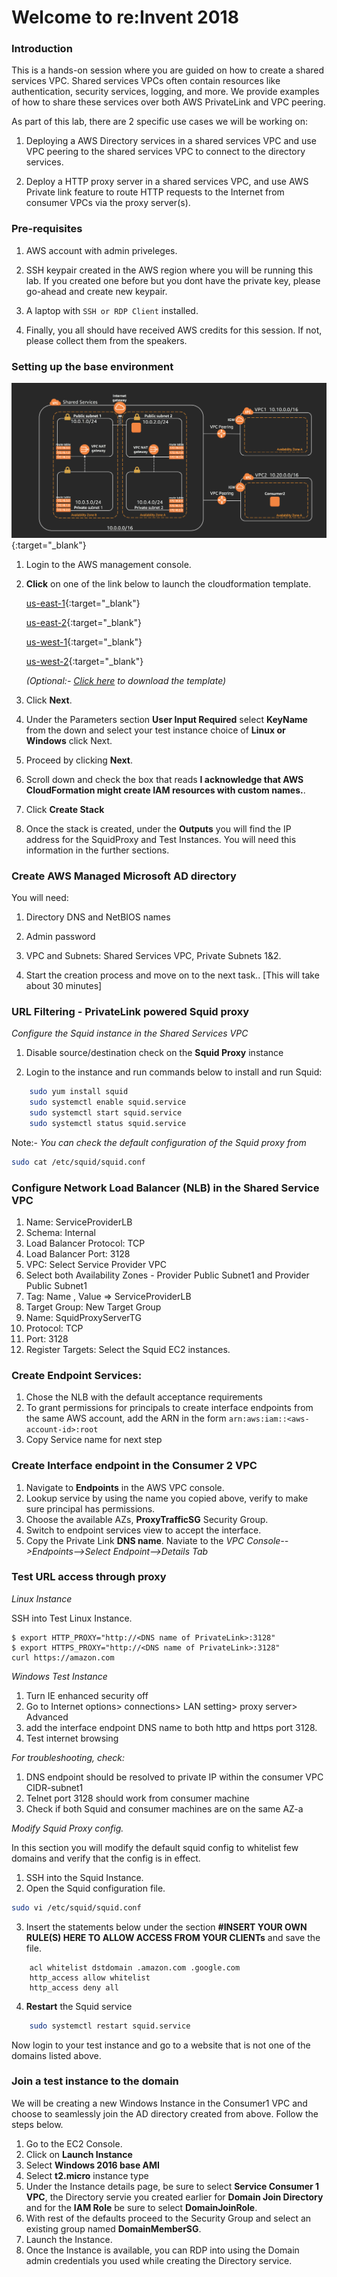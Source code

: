 # Welcome to re:Invent 2018

### Introduction

This is a hands-on session where you are guided on how to create a shared services VPC. Shared services VPCs often contain resources like authentication, security services, logging, and more. We provide examples of how to share these services over both AWS PrivateLink and VPC peering. 

As part of this lab, there are 2 specific use cases we will be working on:

1. Deploying a AWS Directory services in a shared services VPC and use VPC peering to the shared services VPC to connect to the directory services.

2. Deploy a HTTP proxy server in a shared services VPC, and use AWS Private link feature to route HTTP requests to the Internet from consumer VPCs via the proxy server(s).

### Pre-requisites

1. AWS account with admin priveleges.

2. SSH keypair created in the AWS region where you will be running this lab. If you created one before but you dont have 
the private key, please go-ahead and create new keypair.

3. A laptop with ```SSH or RDP Client``` installed.

4. Finally, you all should have received AWS credits for this session. If not, please collect them from the speakers.


### Setting up the base environment

![Base Environment Architecture](./images/BaseBuild.png){:target="_blank"}

1. Login to the AWS management console.

2. **Click** on one of the link below to launch the cloudformation template. 

	[us-east-1](https://console.aws.amazon.com/cloudformation/home?region=us-east-1#/stacks/new?stackName=SharedServicesBaseTemplate&templateURL=https://s3-us-west-1.amazonaws.com/sharedservices-reinvent2018/basetemplate.json){:target="_blank"}

	[us-east-2](https://console.aws.amazon.com/cloudformation/home?region=us-east-2#/stacks/new?stackName=SharedServicesBaseTemplate&templateURL=https://s3-us-west-1.amazonaws.com/sharedservices-reinvent2018/basetemplate.json){:target="_blank"}

	[us-west-1](https://console.aws.amazon.com/cloudformation/home?region=us-west-1#/stacks/new?stackName=SharedServicesBaseTemplate&templateURL=https://s3-us-west-1.amazonaws.com/sharedservices-reinvent2018/basetemplate.json){:target="_blank"}

	[us-west-2](https://console.aws.amazon.com/cloudformation/home?region=us-west-2#/stacks/new?stackName=SharedServicesBaseTemplate&templateURL=https://s3-us-west-1.amazonaws.com/sharedservices-reinvent2018/basetemplate.json){:target="_blank"}

	_(Optional:- [Click here](./files/basetemplate.json) to download the template)_

3. Click **Next**.

4. Under the Parameters section **User Input Required** select **KeyName** from the down and select your test instance choice of **Linux or Windows** click Next.

5. Proceed by clicking **Next**.

6. Scroll down and check the box that reads **I acknowledge that AWS CloudFormation might create IAM resources with custom names.**.

7. Click **Create Stack**

8. Once the stack is created, under the **Outputs** you will find the IP address for the SquidProxy and Test Instances. You will need this information in the further sections.


### Create AWS Managed Microsoft AD directory

You will need:

1. Directory DNS and NetBIOS names

2. Admin password

3. VPC and Subnets: Shared Services VPC, Private Subnets 1&2.  

4. Start the creation process and move on to the next task.. [This will take about 30 minutes]

### URL Filtering - PrivateLink powered Squid proxy

_Configure the Squid instance in the Shared Services VPC_

1. Disable source/destination check on the **Squid Proxy** instance

2. Login to the instance and run commands below to install and run Squid:

```bash
	sudo yum install squid
	sudo systemctl enable squid.service
	sudo systemctl start squid.service
	sudo systemctl status squid.service
```

Note:- _You can check the default configuration of the Squid proxy from_ 

```bash 
sudo cat /etc/squid/squid.conf
```

### Configure Network Load Balancer (NLB) in the Shared Service VPC


1. Name: ServiceProviderLB
2. Schema: Internal
3. Load Balancer Protocol: TCP
4. Load Balancer Port: 3128
5. VPC: Select Service Provider VPC
6. Select both Availability Zones - Provider Public Subnet1 and Provider Public Subnet1
7. Tag: Name , Value => ServiceProviderLB
8. Target Group: New Target Group
9. Name: SquidProxyServerTG
10. Protocol: TCP
11. Port: 3128
12. Register Targets: Select the Squid EC2 instances.

### Create Endpoint Services:

1. Chose the NLB with the default acceptance requirements 
2. To grant permissions for principals to create interface endpoints from the same AWS account, add the ARN in the form ``` arn:aws:iam::<aws-account-id>:root ```
3. Copy Service name for next step

### Create Interface endpoint in the  Consumer 2 VPC

1. Navigate to **Endpoints** in the AWS VPC console.
2. Lookup service by using the name you copied above, verify to make sure principal has permissions.
3. Choose the available AZs, **ProxyTrafficSG** Security Group.
4. Switch to endpoint services view to accept the interface.
5. Copy the Private Link **DNS name**. Naviate to the *VPC Console-->Endpoints-->Select Endpoint-->Details Tab*

### Test URL access through proxy

_Linux Instance_

SSH into Test Linux Instance.

	$ export HTTP_PROXY="http://<DNS name of PrivateLink>:3128"
	$ export HTTPS_PROXY="http://<DNS name of PrivateLink>:3128"
	curl https://amazon.com

_Windows Test Instance_

1. Turn IE enhanced security off
2. Go to Internet options> connections> LAN setting> proxy server> Advanced 
3. add the interface endpoint DNS name to both http and https port 3128.
4. Test internet browsing 


_For troubleshooting, check:_

1. DNS endpoint should be resolved to private IP within the consumer VPC CIDR-subnet1
2. Telnet port 3128 should work from consumer machine 
3. Check if both Squid and consumer machines are on the same AZ-a

_Modify Squid Proxy config._

In this section you will modify the default squid config to whitelist few domains and verify that the config is in effect.

1. SSH into the Squid Instance.
2. Open the Squid configuration file.
```bash
sudo vi /etc/squid/squid.conf
```
3. Insert the statements below under the section __#INSERT YOUR OWN RULE(S) HERE TO ALLOW ACCESS FROM YOUR CLIENTs__ and save the file.
```
	acl whitelist dstdomain .amazon.com .google.com 
	http_access allow whitelist 
	http_access deny all
```
4. **Restart** the Squid service
```bash
	sudo systemctl restart squid.service
```

Now login to your test instance and go to a website that is not one of the domains listed above.


### Join a test instance to the domain

We will be creating a new Windows Instance in the Consumer1 VPC and choose to seamlessly join the AD directory created from above. Follow the steps below.

1. Go to the EC2 Console.
2. Click on **Launch Instance**
3. Select **Windows 2016 base AMI**
4. Select **t2.micro** instance type
5. Under the Instance details page, be sure to select **Service Consumer 1 VPC**, the Directory servie you created earlier for **Domain Join Directory** and for the **IAM Role** be sure to select **DomainJoinRole**.
6. With rest of the defaults proceed to the Security Group and select an existing group named **DomainMemberSG**.
7. Launch the Instance.
8. Once the Instance is available, you can RDP into using the Domain admin credentials you used while creating the Directory service.



